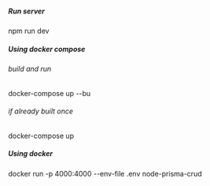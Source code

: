 ##### Run server

npm run dev

##### Using docker compose

###### build and run

docker-compose up --bu

###### if already built once

docker-compose up

##### Using docker

docker run -p 4000:4000 --env-file .env node-prisma-crud

